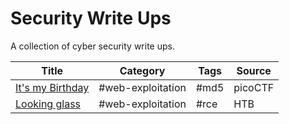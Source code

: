 # Security Write Ups

A collection of cyber security write ups. 

| Title                                           | Category          | Tags | Source  |
| ----------------------------------------------- | ----------------- | ---- | ------- |
| [It's my Birthday](writeups/its-my-birthday.md) | #web-exploitation | #md5 | picoCTF |
| [Looking glass](writeups/looking-glass.md)      | #web-exploitation | #rce | HTB     |
